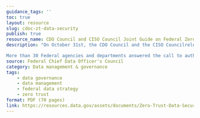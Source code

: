 ```yaml
---
guidance_tags: ''
toc: true
layout: resource
slug: cdoc-zt-data-security
publish: true
resource_name: CDO Council and CISO Council Joint Guide on Federal Zero Trust Data Security
description: "On October 31st, the CDO Council and the CISO Councilreleased the Federal Zero Trust (ZT) Data Security Guide, a first-of-its-kind document and key deliverable of OMB M-22-09, Moving the U.S. Government Towards Zero Trust Cybersecurity Principles. M-22-09 charged the Federal CDO Council and Federal CISO Council to convene a cross-agency working group of data and security experts to develop a data security guide for Federal agencies.

More than 30 Federal agencies and departments answered the call to author the Federal Zero Trust Data Security Guide. The Guide and companion document will assist practitioners in operationalizing data security using a ZT framework."
source: Federal Chief Data Officer's Council
category: Data management & governance
tags:
    - data governance
    - data management
    - federal data strategy
    - zero trust
format: PDF (70 pages)
link: https://resources.data.gov/assets/documents/Zero-Trust-Data-Security-Guide_Oct24.pdf
---
```

